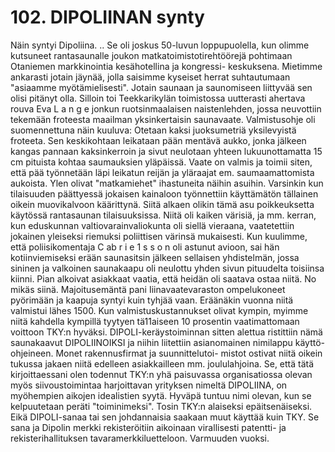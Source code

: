 


    
# 102. DIPOLIINAN synty
Näin syntyi Dipoliina.	..
Se oli joskus 50-luvun loppupuolella, kun olimme kutsuneet rantasaunalle joukon
matkatoimistotirehtöörejä pohtimaan Otaniemen markkinointia kesähotellina ja kongressi-
keskuksena. Mietimme ankarasti jotain jäynää, jolla saisimme kyseiset herrat suhtautumaan
"asiaamme myötämielisesti". Jotain saunaan ja saunomiseen liittyvää sen olisi pitänyt olla.
Silloin toi Teekkarikylän toimistossa uutterasti ahertava rouva Eva L a n g e jonkun
ruotsinmaalaisen naistenlehden, jossa neuvottiin tekemään froteesta maailman yksinkertaisin
saunavaate. Valmistusohje oli suomennettuna näin kuuluva: Otetaan kaksi juoksumetriä
yksilevyistä froteeta. Sen keskikohtaan leikataan pään mentävä aukko, jonka jälkeen kangas
pannaan kaksinkerroin ja sivut neulotaan yhteen lukuunottamatta 15 cm pituista kohtaa
saumauksien yläpäissä. Vaate on valmis ja toimii siten, että pää työnnetään läpi leikatun reijän
ja yläraajat em. saumaamattomista aukoista. Ylen olivat "matkamiehet" ihastuneita näihin
asuihin. Varsinkin kun tilaisuuden päättyessä jokaisen kainaloon työnnettiin käyttämätön
tällainen oikein muovikalvoon käärittynä. Siitä alkaen olikin tämä asu poikkeuksetta käytössä
rantasaunan tilaisuuksissa. Niitä oli kaiken värisiä, ja mm. kerran, kun eduskunnan
valtiovarainvaliokunta oli siellä vieraana, vaatetettiin jokainen yleiseksi riemuksi poliittisen
värinsä mukaisesti. Kun kuulimme, että poliisikomentaja C ab r i e 1 s s o n oli astunut avioon,
sai hän kotiinviemiseksi erään saunasitsin jälkeen sellaisen yhdistelmän, jossa sininen ja
valkoinen saunakaapu oli neulottu yhden sivun pituudelta toisiinsa kiinni. Pian alkoivat
asiakkaat vaatia, että heidän oli saatava ostaa niitä. No mikäs siinä. Majoitusemäntä pani
Iiinavaatevaraston ompelukoneet pyörimään ja kaapuja syntyi kuin tyhjää vaan. Eräänäkin
vuonna niitä valmistui lähes 1500. Kun valmistuskustannukset olivat kympin, myimme niitä
kahdella kympillä tyytyen tä11aiseen 10 prosentin vaatimattomaan voittoon TKY:n hyväksi.
DIPOLI-keräystoiminnan sitten alettua ristittiin nämä saunakaavut DIPOLIINOIKSI ja niihin
liitettiin asianomainen nimilappu käyttö-ohjeineen. Monet rakennusfirmat ja suunnittelutoi-
mistot ostivat niitä oikein tukussa jakaen niitä edelleen asiakkailleen mm. joululahjoina.
Se, että tätä kirjoittaessani olen todennut TKY:n yhä paisuvassa organisatiossa olevan myös
siivoustoimintaa harjoittavan yrityksen nimeltä DIPOLIINA, on myöhempien aikojen
idealistien syytä. Hyväpä tuntuu nimi olevan, kun se kelpuutetaan peräti "toiminimeksi".
Tosin TKY:n alaiseksi epäitsenäiseksi. Eikä DIPOLI-sanaa tai sen johdannaisia saakaan muut
käyttää kuin TKY. Se sana ja Dipolin merkki rekisteröitiin aikoinaan virallisesti patentti- ja
rekisterihallituksen tavaramerkkiluetteloon. Varmuuden vuoksi.


